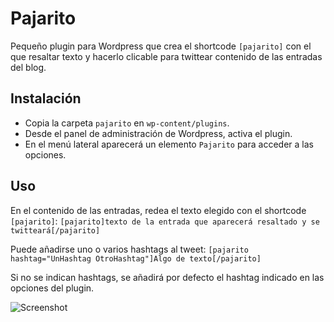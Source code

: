 # Pajarito

Pequeño plugin para Wordpress que crea el shortcode `[pajarito]` con el que resaltar texto y hacerlo clicable para twittear contenido de las entradas del blog.

## Instalación

- Copia la carpeta `pajarito` en `wp-content/plugins`.
- Desde el panel de administración de Wordpress, activa el plugin.
- En el menú lateral aparecerá un elemento `Pajarito` para acceder a las opciones.

## Uso

En el contenido de las entradas, redea el texto elegido con el shortcode `[pajarito]`:
```[pajarito]texto de la entrada que aparecerá resaltado y se twitteará[/pajarito]```

Puede añadirse uno o varios hashtags al tweet:
```[pajarito hashtag="UnHashtag OtroHashtag"]Algo de texto[/pajarito]```

Si no se indican hashtags, se añadirá por defecto el hashtag indicado en las opciones del plugin.

![Screenshot](https://raw.githubusercontent.com/bgonp/pajarito/master/screenshot.png)
